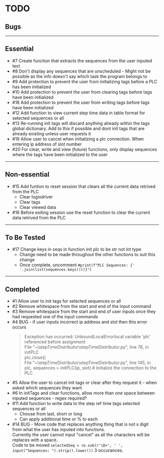 TODO
====

Bugs
----


***

Essential
---------
* #7 Create function that extracts the sequences from the user inputed text
* #8 Don't display any sequences that are unscheduled - Might not be possible as the info doesn't say which task the program belongs to
* #9 Add protection to prevent the user from initializing tags before a PLC has been initialized
* #10 Add protection to prevent the user from clearing tags before tags have been initialized
* #18 Add protection to prevent the user from writing tags before tags have been initialized
* #12 Add function to view current step time data in table format for selected sequences or all
* #13 Re-running init tags will discard anything already within the tags global dictionary. Add to this if possible and dont init tags that are already existing unless user requests it
* #19 Allow user to cancel when initializing a plc connection. When entering ip address of slot number
* #20 For clear, write and view (future) functions, only display sequences where the tags have been initialized to the user

***

Non-essential
-------------
* #15 Add funtion to reset session that clears all the current data retrived from the PLC  
    * Clear logixdriver  
    * Clear tags  
    * Clear viewed data  
* #16 Before exiting session use the reset function to clear the current data retrived from the PLC

***

To Be Tested
------------
* #17 Change keys in seqs in function init plc to be str not int type  
    * Change need to be made throughout the other functions to suit this change  
    * Once complete, uncomment `#print(f"PLC Sequences: {' '.join(list(sequences.keys()))}")`

***

Completed
---------
* #1 Allow user to init tags for selected sequences or all
* #2 Remove whitespace from the start and end of the input command
* #3 Remove whitespace from the start and end of user inputs once they had requested one of the input commands
* #4 BUG - if user inputs incorrect ip address and slot then this error occurs  
    >Exception has occurred: UnboundLocalErrorlocal variable 'plc' referenced before assignment  
    >File "~\stepTimeDistributor\stepTimeDistributor.py", line 78, in initPLC  
    >plc.close()  
    >File "~\stepTimeDistributor\stepTimeDistributor.py", line 145, in <module>  
    >plc, sequences = initPLC(ip, slot) # Initialize the connection to the PLC 
* #5 Allow the user to cancel init tags or clear after they request it - when asked which sequences they want 
* #6 In initTags and clear functions, allow more than one space between inputed sequences - regex required?
* #11 Add function to write data to the step ref time tags selected sequences or all  
    * Choose from last, short or long  
    * Can apply additional time or % to each
* #14 BUG - Move code that replaces anything thing that is not s digit from what the user has inputed into functions.  
Currently the user cannot input "cancel" as all the characters will be replaces with a space.  
Code to be moved `selectedSeq = re.sub(r'\D+', ' ', input("Sequences: ").strip().lower())` 3 occurances.